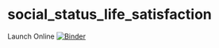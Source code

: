 # social_status_life_satisfaction
Launch Online [![Binder](https://mybinder.org/badge_logo.svg)](https://mybinder.org/v2/gh/Meet261/social_status_life_satisfaction/HEAD)
